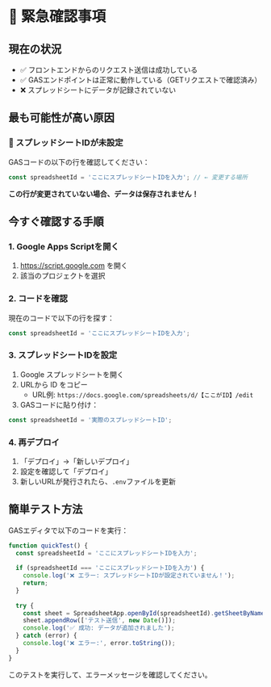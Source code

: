 # 🚨 緊急確認事項

## 現在の状況
- ✅ フロントエンドからのリクエスト送信は成功している
- ✅ GASエンドポイントは正常に動作している（GETリクエストで確認済み）
- ❌ スプレッドシートにデータが記録されていない

## 最も可能性が高い原因

### 🔴 スプレッドシートIDが未設定

GASコードの以下の行を確認してください：

```javascript
const spreadsheetId = 'ここにスプレッドシートIDを入力'; // ← 変更する場所
```

**この行が変更されていない場合、データは保存されません！**

## 今すぐ確認する手順

### 1. Google Apps Scriptを開く
1. https://script.google.com を開く
2. 該当のプロジェクトを選択

### 2. コードを確認
現在のコードで以下の行を探す：
```javascript
const spreadsheetId = 'ここにスプレッドシートIDを入力';
```

### 3. スプレッドシートIDを設定
1. Google スプレッドシートを開く
2. URLから ID をコピー
   - URL例: `https://docs.google.com/spreadsheets/d/【ここがID】/edit`
3. GASコードに貼り付け：
```javascript
const spreadsheetId = '実際のスプレッドシートID';
```

### 4. 再デプロイ
1. 「デプロイ」→「新しいデプロイ」
2. 設定を確認して「デプロイ」
3. 新しいURLが発行されたら、`.env`ファイルを更新

## 簡単テスト方法

GASエディタで以下のコードを実行：

```javascript
function quickTest() {
  const spreadsheetId = 'ここにスプレッドシートIDを入力';
  
  if (spreadsheetId === 'ここにスプレッドシートIDを入力') {
    console.log('❌ エラー: スプレッドシートIDが設定されていません！');
    return;
  }
  
  try {
    const sheet = SpreadsheetApp.openById(spreadsheetId).getSheetByName('回答一覧');
    sheet.appendRow(['テスト送信', new Date()]);
    console.log('✅ 成功: データが追加されました');
  } catch (error) {
    console.log('❌ エラー:', error.toString());
  }
}
```

このテストを実行して、エラーメッセージを確認してください。